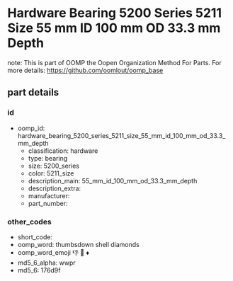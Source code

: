 # Hardware Bearing 5200 Series 5211 Size 55 mm ID 100 mm OD 33.3 mm Depth  

note: This is part of OOMP the Oopen Organization Method For Parts. For more details: https://github.com/oomlout/oomp_base

##  part details





### id
* oomp_id: hardware_bearing_5200_series_5211_size_55_mm_id_100_mm_od_33.3_mm_depth
  * classification: hardware
  * type: bearing
  * size: 5200_series
  * color: 5211_size
  * description_main: 55_mm_id_100_mm_od_33.3_mm_depth
  * description_extra: 
  * manufacturer: 
  * part_number: 

### other_codes
* short_code: 
* oomp_word: thumbsdown shell diamonds
* oomp_word_emoji :thumbsdown: :shell: :diamonds:
* md5_6_alpha: wwpr
* md5_6: 176d9f